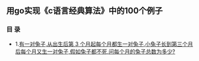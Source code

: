 ## 用go实现《c语言经典算法》中的100个例子
### 目 录
* 1.[有一对兔子,从出生后第 3 个月起每个月都生一对兔子,小兔子长到第三个月后每个月又生一对兔子,假如兔子都不死,问每个月的兔子总数为多少?](https://github.com/qzs1008/forkC/blob/master/1.go)